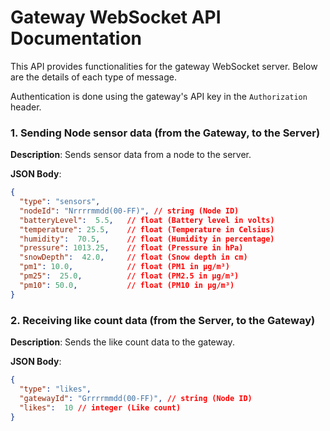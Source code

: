 # Gateway WebSocket API Documentation

This API provides functionalities for the gateway WebSocket server. Below are the details of each type of message.

Authentication is done using the gateway's API key in the `Authorization` header.

### 1. Sending Node sensor data (from the Gateway, to the Server)

**Description**: Sends sensor data from a node to the server.

**JSON Body**:
```json
{
  "type": "sensors",
  "nodeId": "Nrrrrmmdd(00-FF)", // string (Node ID)
  "batteryLevel":  5.5,   // float (Battery level in volts)
  "temperature": 25.5,    // float (Temperature in Celsius)
  "humidity":  70.5,      // float (Humidity in percentage)
  "pressure": 1013.25,    // float (Pressure in hPa)
  "snowDepth":  42.0,     // float (Snow depth in cm)
  "pm1": 10.0,            // float (PM1 in µg/m³)
  "pm25":  25.0,          // float (PM2.5 in µg/m³)
  "pm10": 50.0,           // float (PM10 in µg/m³)
}
```

### 2. Receiving like count data (from the Server, to the Gateway)

**Description**: Sends the like count data to the gateway.

**JSON Body**:
```json
{
  "type": "likes",
  "gatewayId": "Grrrrmmdd(00-FF)", // string (Node ID)
  "likes":  10 // integer (Like count)
}
```
